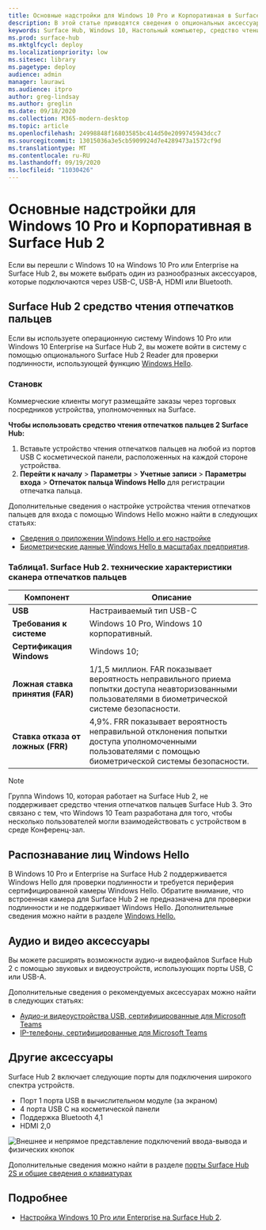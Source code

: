 ```yaml
---
title: Основные надстройки для Windows 10 Pro и Корпоративная в Surface Hub 2
description: В этой статье приводятся сведения о опциональных аксессуарах, которые можно использовать в Windows 10 Pro или Enterprise на Surface Hub 2.
keywords: Surface Hub, Windows 10, Настольный компьютер, средство чтения отпечатков пальцев, Windows Hello
ms.prod: surface-hub
ms.mktglfcycl: deploy
ms.localizationpriority: low
ms.sitesec: library
ms.pagetype: deploy
audience: admin
manager: laurawi
ms.audience: itpro
author: greg-lindsay
ms.author: greglin
ms.date: 09/18/2020
ms.collection: M365-modern-desktop
ms.topic: article
ms.openlocfilehash: 24998848f16803585bc414d50e2099745943dcc7
ms.sourcegitcommit: 13015036a3e5cb5909924d7e4289473a1572cf9d
ms.translationtype: MT
ms.contentlocale: ru-RU
ms.lasthandoff: 09/19/2020
ms.locfileid: "11030426"
---
```

# Основные надстройки для Windows 10 Pro и Корпоративная в Surface Hub 2

Если вы перешли с Windows 10 на Windows 10 Pro или Enterprise на Surface Hub 2, вы можете выбрать один из разнообразных аксессуаров, которые подключаются через USB-C, USB-A, HDMI или Bluetooth. 

##  <a name="surface-hub-2-fingerprint-reader"></a>Surface Hub 2 средство чтения отпечатков пальцев

Если вы используете операционную систему Windows 10 Pro или Windows 10 Enterprise на Surface Hub 2, вы можете войти в систему с помощью опционального Surface Hub 2 Reader для проверки подлинности, использующей функцию [Windows Hello](https://docs.microsoft.com/windows-hardware/design/device-experiences/windows-hello).

###  <a name="ordering"></a>Становк

Коммерческие клиенты могут размещайте заказы через торговых посредников устройства, уполномоченных на Surface.

**Чтобы использовать средство чтения отпечатков пальцев 2 Surface Hub:**

1. Вставьте устройство чтения отпечатков пальцев на любой из портов USB C косметической панели, расположенных на каждой стороне устройства.
2. **Перейти к началу**  >  **Параметры**  >  **Учетные записи**  >  **Параметры входа**  >  **Отпечаток пальца Windows Hello** для регистрации отпечатка пальца.

Дополнительные сведения о настройке устройства чтения отпечатков пальцев для входа с помощью Windows Hello можно найти в следующих статьях:

- [Сведения о приложении Windows Hello и его настройке](https://support.microsoft.com/help/4028017/windows-learn-about-windows-hello-and-set-it-up)
- [Биометрические данные Windows Hello в масштабах предприятия](https://docs.microsoft.com/windows/security/identity-protection/hello-for-business/hello-biometrics-in-enterprise).

  
###  <a name="surface-hub-2-fingerprint-reader-tech-specs"></a>Таблица1. Surface Hub 2. технические характеристики сканера отпечатков пальцев


| Компонент                       | Описание                                                                                                                          |
| ------------------------------- | ------------------------------------------------------------------------------------------------------------------------------------ |
| **USB**                         | Настраиваемый тип USB-C                                                                                                           |
| **Требования к системе**          | Windows 10 Pro, Windows 10 корпоративный.                                                                                               |
| **Сертификация Windows**       | Windows 10;                                                                                                                           |
| **Ложная ставка принятия (FAR)** | 1/1,5 миллион. FAR показывает вероятность неправильного приема попытки доступа неавторизованными пользователями в биометрической системе безопасности. |
| **Ставка отказа от ложных (FRR)** | 4,9%. FRR показывает вероятность неправильной отклонения попытки доступа уполномоченными пользователями с помощью биометрической системы безопасности. |


> [!NOTE]
> Группа Windows 10, которая работает на Surface Hub 2, не поддерживает средство чтения отпечатков пальцев Surface Hub 3. Это связано с тем, что Windows 10 Team разработана для того, чтобы несколько пользователей могли взаимодействовать с устройством в среде Конференц-зал. 
 
##  <a name="windows-hello-face-recognition"></a>Распознавание лиц Windows Hello

В Windows 10 Pro и Enterprise на Surface Hub 2 поддерживается Windows Hello для проверки подлинности и требуется периферия сертифицированной камеры Windows Hello. Обратите внимание, что встроенная камера для Surface Hub 2 не предназначена для проверки подлинности и не поддерживает Windows Hello. Дополнительные сведения можно найти в разделе [Windows Hello.](https://docs.microsoft.com/windows-hardware/design/device-experiences/windows-hello)


##  <a name="audio-and-video-accessories"></a>Аудио и видео аксессуары

Вы можете расширять возможности аудио-и видеофайлов Surface Hub 2 с помощью звуковых и видеоустройств, использующих порты USB, C или USB-A.

Дополнительные сведения о рекомендуемых аксессуарах можно найти в следующих статьях:

- [Аудио-и видеоустройства USB, сертифицированные для Microsoft Teams](https://docs.microsoft.com/microsoftteams/devices/usb-devices)
- [IP-телефоны, сертифицированные для Microsoft Teams](https://docs.microsoft.com/microsoftteams/devices/teams-ip-phones)



##  <a name="other-accessories"></a>Другие аксессуары
Surface Hub 2 включает следующие порты для подключения широкого спектра устройств. 

- Порт 1 порта USB в вычислительном модуле (за экраном)
- 4 порта USB C на косметической панели
- Поддержка Bluetooth 4,1
- HDMI 2,0

 ![Внешнее и непрямое представление подключений ввода-вывода и физических кнопок](images/hub2s-schematic.png)

Дополнительные сведения можно найти в разделе [порты Surface Hub 2S и общие сведения о клавиатурах](surface-hub-2s-port-keypad-overview.md)


##  <a name="learn-more"></a>Подробнее

- [Настройка Windows 10 Pro или Enterprise на Surface Hub 2](surface-hub-2-post-install.md).